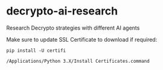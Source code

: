# decrypto-ai-research
Research Decrypto strategies with different AI agents

Make sure to update SSL Certificate to download if required: 
```
pip install -U certifi

/Applications/Python 3.X/Install Certificates.command
```